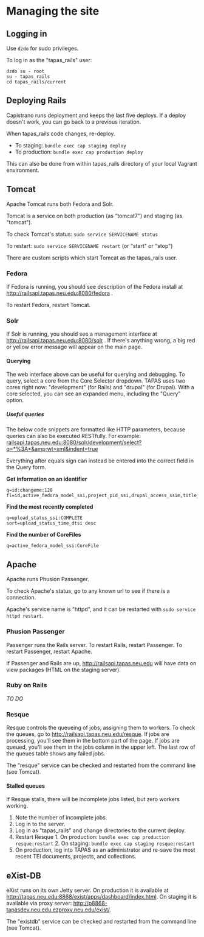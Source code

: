 # Managing the site

## Logging in

Use `dzdo` for sudo privileges.

To log in as the "tapas_rails" user:

    dzdo su - root
    su - tapas_rails
    cd tapas_rails/current

## Deploying Rails

Capistrano runs deployment and keeps the last five deploys. If a deploy doesn't work, you can go back to a previous iteration.

When tapas_rails code changes, re-deploy.

  - To staging: `bundle exec cap staging deploy`
  - To production: `bundle exec cap production deploy`

This can also be done from within tapas_rails directory of your local Vagrant environment.


## Tomcat

Apache Tomcat runs both Fedora and Solr.

Tomcat is a service on both production (as "tomcat7") and staging (as "tomcat").

To check Tomcat's status: `sudo service SERVICENAME status`

To restart: `sudo service SERVICENAME restart` (or "start" or "stop")

There are custom scripts which start Tomcat as the tapas_rails user. <!-- Not sure what this is about. ~Ashley -->


### Fedora

If Fedora is running, you should see description of the Fedora install at http://railsapi.tapas.neu.edu:8080/fedora .

To restart Fedora, restart Tomcat.


### Solr

If Solr is running, you should see a management interface at http://railsapi.tapas.neu.edu:8080/solr . If there's anything wrong, a big red or yellow error message will appear on the main page.

#### Querying

The web interface above can be useful for querying and debugging. To query, select a core from the Core Selector dropdown. TAPAS uses two cores right now: "development" (for Rails) and "drupal" (for Drupal). With a core selected, you can see an expanded menu, including the "Query" option.

##### Useful queries

The below code snippets are formatted like HTTP parameters, because queries can also be executed RESTfully. For example: <railsapi.tapas.neu.edu:8080/solr/development/select?q=*%3A*&amp;wt=xml&indent=true>

Everything after equals sign can instead be entered into the correct field in the Query form.

**Get information on an identifier**

    q=id:changeme:120
    fl=id,active_fedora_model_ssi,project_pid_ssi,drupal_access_ssim,title_info_title_ssi,display_authors_ssim,upload_status_ssi,upload_status_time_dtsi,did_ssim

**Find the most recently completed**

    q=upload_status_ssi:COMPLETE
    sort=upload_status_time_dtsi desc

**Find the number of CoreFiles**

    q=active_fedora_model_ssi:CoreFile


## Apache

Apache runs Phusion Passenger.

To check Apache's status, go to any known url to see if there is a connection.

Apache's service name is "httpd", and it can be restarted with `sudo service httpd restart`.

### Phusion Passenger

Passenger runs the Rails server. To restart Rails, restart Passenger. To restart Passenger, restart Apache.

If Passenger and Rails are up, <http://railsapi.tapas.neu.edu> will have data on view packages (HTML on the staging server).

### Ruby on Rails

*TO DO*

### Resque

Resque controls the queueing of jobs, assigning them to workers. To check the queues, go to <http://railsapi.tapas.neu.edu/resque>. If jobs are processing, you'll see them in the bottom part of the page. If jobs are queued, you'll see them in the jobs column in the upper left. The last row of the queues table shows any failed jobs.

The "resque" service can be checked and restarted from the command line (see Tomcat).

#### Stalled queues

If Resque stalls, there will be incomplete jobs listed, but zero workers working.

  1. Note the number of incomplete jobs.
  2. Log in to the server.
  3. Log in as "tapas_rails" and change directories to the current deploy.
  4. Restart Resque
    1. On production: `bundle exec cap production resque:restart`
    2. On staging: `bundle exec cap staging resque:restart`
  5. On production, log into TAPAS as an administrator and re-save the most recent TEI documents, projects, and collections.


## eXist-DB

eXist runs on its own Jetty server. On production it is available at <http://tapas.neu.edu:8868/exist/apps/dashboard/index.html>. On staging it is available via proxy server: <http://p8868-tapasdev.neu.edu.ezproxy.neu.edu/exist/>.

The "existdb" service can be checked and restarted from the command line (see Tomcat).

